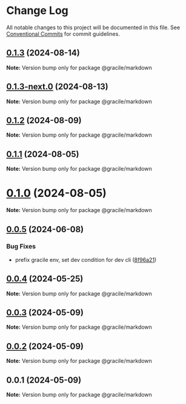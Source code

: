 # Change Log

All notable changes to this project will be documented in this file.
See [Conventional Commits](https://conventionalcommits.org) for commit guidelines.

## [0.1.3](https://github.com/gracile-web/gracile/compare/@gracile/markdown@0.1.3-next.0...@gracile/markdown@0.1.3) (2024-08-14)

**Note:** Version bump only for package @gracile/markdown

## [0.1.3-next.0](https://github.com/gracile-web/gracile/compare/@gracile/markdown@0.1.2...@gracile/markdown@0.1.3-next.0) (2024-08-13)

**Note:** Version bump only for package @gracile/markdown

## [0.1.2](https://github.com/gracile-web/gracile/compare/@gracile/markdown@0.1.2-next.0...@gracile/markdown@0.1.2) (2024-08-09)

**Note:** Version bump only for package @gracile/markdown

## [0.1.1](https://github.com/gracile-web/gracile/compare/@gracile/markdown@0.1.0-next.2...@gracile/markdown@0.1.1) (2024-08-05)

**Note:** Version bump only for package @gracile/markdown

# [0.1.0](https://github.com/gracile-web/gracile/compare/@gracile/markdown@0.1.0-next.2...@gracile/markdown@0.1.0) (2024-08-05)

**Note:** Version bump only for package @gracile/markdown

## [0.0.5](https://github.com/gracile-web/gracile/compare/@gracile/markdown@0.0.4...@gracile/markdown@0.0.5) (2024-06-08)

### Bug Fixes

* prefix gracile env, set dev condition for dev cli ([8f96a21](https://github.com/gracile-web/gracile/commit/8f96a2175c6d554a9e21126bdb023248a40c5647))

## [0.0.4](https://github.com/gracile-web/gracile/compare/@gracile/markdown@0.0.3...@gracile/markdown@0.0.4) (2024-05-25)

**Note:** Version bump only for package @gracile/markdown

## [0.0.3](https://github.com/gracile-web/gracile/compare/@gracile/markdown@0.0.2...@gracile/markdown@0.0.3) (2024-05-09)

**Note:** Version bump only for package @gracile/markdown

## [0.0.2](https://github.com/gracile-web/gracile/compare/@gracile/markdown@0.0.1...@gracile/markdown@0.0.2) (2024-05-09)

**Note:** Version bump only for package @gracile/markdown

## 0.0.1 (2024-05-09)

**Note:** Version bump only for package @gracile/markdown
